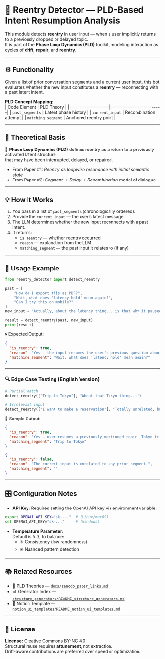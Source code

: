 # 🔄 Reentry Detector — PLD-Based Intent Resumption Analysis

This module detects **reentry** in user input — when a user implicitly returns to a previously dropped or delayed topic.  
It is part of the **Phase Loop Dynamics (PLD)** toolkit, modeling interaction as cycles of **drift**, **repair**, and **reentry**.

---

## ⚙️ Functionality

Given a list of prior conversation segments and a current user input, this bot evaluates whether the new input constitutes a **reentry** — reconnecting with a past latent intent.

**PLD Concept Mapping**:  
| Code Element       | PLD Theory               |
|--------------------|--------------------------|
| `past_segments`    | Latent phase history     |
| `current_input`    | Recombination attempt    |
| `matching_segment` | Anchored reentry point   |

---

## 🧠 Theoretical Basis

📘 **Phase Loop Dynamics (PLD)** defines reentry as a return to a previously activated latent structure  
that may have been interrupted, delayed, or repaired.

- From Paper #1: *Reentry as loopwise resonance with initial semantic state*
- From Paper #2: *Segment → Delay → Recombination* model of dialogue

---

## 💡 How It Works

1. You pass in a list of `past_segments` (chronologically ordered).
2. Provide the `current_input` — the user’s latest message.
3. The LLM determines whether the new input reconnects with a past intent.
4. It returns:
   - `is_reentry` — whether reentry occurred
   - `reason` — explanation from the LLM
   - `matching_segment` — the past input it relates to (if any)

---

## 🧪 Usage Example

```python
from reentry_detector import detect_reentry

past = [
    "How do I export this as PDF?",
    "Wait, what does 'latency hold' mean again?",
    "Can I try this on mobile?"
]
new_input = "Actually, about the latency thing... is that why it paused?"

result = detect_reentry(past, new_input)
print(result)
```

🌀 Expected Output:

```json
{
  "is_reentry": true,
  "reason": "Yes — the input resumes the user's previous question about latency hold.",
  "matching_segment": "Wait, what does 'latency hold' mean again?"
}
```

---

### 🔍 Edge Case Testing (English Version)

```python
# Partial match
detect_reentry(["Trip to Tokyo"], "About that Tokyo thing...")

# Irrelevant input
detect_reentry(["I want to make a reservation"], "Totally unrelated, but...")
```

🧾 Sample Output:

```json
{
  "is_reentry": true,
  "reason": "Yes — user resumes a previously mentioned topic: Tokyo trip.",
  "matching_segment": "Trip to Tokyo"
}
```

```json
{
  "is_reentry": false,
  "reason": "The current input is unrelated to any prior segment.",
  "matching_segment": ""
}
```

---

## 🎛️ Configuration Notes

- **API Key:** Requires setting the OpenAI API key via environment variable:

```bash
export OPENAI_API_KEY="sk-..."  # (Linux/macOS)
set OPENAI_API_KEY="sk-..."     # (Windows)
```

- **Temperature Parameter:**  
  Default is `0.3`, to balance:
  - ✳️ Consistency (low randomness)  
  - ✳️ Nuanced pattern detection  

---

## 📚 Related Resources

- 📘 PLD Theories — [`docs/zenodo_paper_links.md`](../docs/zenodo_paper_links.md)  
- 📊 Generator Index — [`structure_generators/README_structure_generators.md`](../structure_generators/README_structure_generators.md)  
- 🧩 Notion Template — [`notion_ui_templates/README_notion_ui_templates.md`](../notion_ui_templates/README_notion_ui_templates.md)  

---

## 📜 License

**License:** Creative Commons BY-NC 4.0  
Structural reuse requires **attunement**, not extraction.  
Drift-aware contributions are preferred over speed or optimization.
